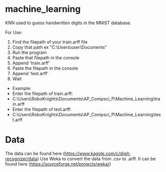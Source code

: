 # machine_learning
KNN used to guess handwritten digits in the MNIST database.

For Use:
1. Find the filepath of your train.arff file
2. Copy that path ex "C:\Users\user\Documents\"
3. Run the program
4. Paste that filepath in the console
5. Append 'train.arff'
6. Paste the filepath in the console
7. Append 'test.arff'
8. Wait

* Example: 
* Enter the filepath of train.arff: 
* C:\Users\RoboKnights\Documents\AP_Compsci_P\Machine_Learning\train.arff
* Enter the filepath of test.arff: 
* C:\Users\RoboKnights\Documents\AP_Compsci_P\Machine_Learning\test.arff

# Data
The data can be found here (https://www.kaggle.com/c/digit-recognizer/data)
Use Weka to convert the data from .csv to .arff. It can be found here (https://sourceforge.net/projects/weka/)
